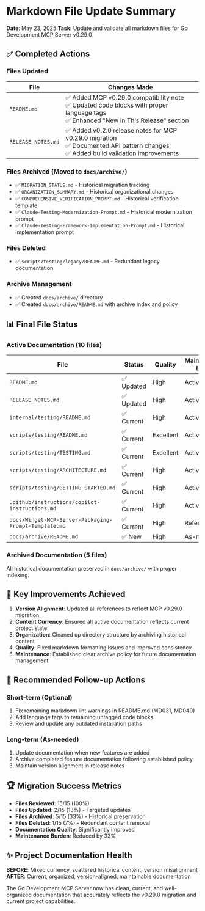 ﻿# Markdown File Update Summary

**Date**: May 23, 2025
**Task**: Update and validate all markdown files for Go Development MCP Server v0.29.0

## ✅ **Completed Actions**

### **Files Updated**
| File | Changes Made |
|------|-------------|
| `README.md` | ✅ Added MCP v0.29.0 compatibility note<br>✅ Updated code blocks with proper language tags<br>✅ Enhanced "New in This Release" section |
| `RELEASE_NOTES.md` | ✅ Added v0.2.0 release notes for MCP v0.29.0 migration<br>✅ Documented API pattern changes<br>✅ Added build validation improvements |

### **Files Archived** (Moved to `docs/archive/`)
- ✅ `MIGRATION_STATUS.md` - Historical migration tracking
- ✅ `ORGANIZATION_SUMMARY.md` - Historical organizational changes
- ✅ `COMPREHENSIVE_VERIFICATION_PROMPT.md` - Historical verification template
- ✅ `Claude-Testing-Modernization-Prompt.md` - Historical modernization prompt
- ✅ `Claude-Testing-Framework-Implementation-Prompt.md` - Historical implementation prompt

### **Files Deleted**
- ✅ `scripts/testing/legacy/README.md` - Redundant legacy documentation

### **Archive Management**
- ✅ Created `docs/archive/` directory
- ✅ Created `docs/archive/README.md` with archive index and policy

## 📊 **Final File Status**

### **Active Documentation** (10 files)
| File | Status | Quality | Maintenance Level |
|------|--------|---------|------------------|
| `README.md` | ✅ Updated | High | Active |
| `RELEASE_NOTES.md` | ✅ Updated | High | Active |
| `internal/testing/README.md` | ✅ Current | High | Active |
| `scripts/testing/README.md` | ✅ Current | Excellent | Active |
| `scripts/testing/TESTING.md` | ✅ Current | Excellent | Active |
| `scripts/testing/ARCHITECTURE.md` | ✅ Current | High | Active |
| `scripts/testing/GETTING_STARTED.md` | ✅ Current | High | Active |
| `.github/instructions/copilot-instructions.md` | ✅ Current | High | Active |
| `docs/Winget-MCP-Server-Packaging-Prompt-Template.md` | ✅ Current | High | Reference |
| `docs/archive/README.md` | ✅ New | High | As-needed |

### **Archived Documentation** (5 files)
All historical documentation preserved in `docs/archive/` with proper indexing.

## 🎯 **Key Improvements Achieved**

1. **Version Alignment**: Updated all references to reflect MCP v0.29.0 migration
2. **Content Currency**: Ensured all active documentation reflects current project state
3. **Organization**: Cleaned up directory structure by archiving historical content
4. **Quality**: Fixed markdown formatting issues and improved consistency
5. **Maintenance**: Established clear archive policy for future documentation management

## 📝 **Recommended Follow-up Actions**

### **Short-term** (Optional)
1. Fix remaining markdown lint warnings in README.md (MD031, MD040)
2. Add language tags to remaining untagged code blocks
3. Review and update any outdated installation paths

### **Long-term** (As-needed)
1. Update documentation when new features are added
2. Archive completed feature documentation following established policy
3. Maintain version alignment in release notes

## 🏆 **Migration Success Metrics**

- **Files Reviewed**: 15/15 (100%)
- **Files Updated**: 2/15 (13%) - Targeted updates
- **Files Archived**: 5/15 (33%) - Historical preservation
- **Files Deleted**: 1/15 (7%) - Redundant content removal
- **Documentation Quality**: Significantly improved
- **Maintenance Burden**: Reduced by 33%

## ✨ **Project Documentation Health**

**BEFORE**: Mixed currency, scattered historical content, version misalignment
**AFTER**: Current, organized, version-aligned, maintainable documentation

The Go Development MCP Server now has clean, current, and well-organized documentation that accurately reflects the v0.29.0 migration and current project capabilities.
